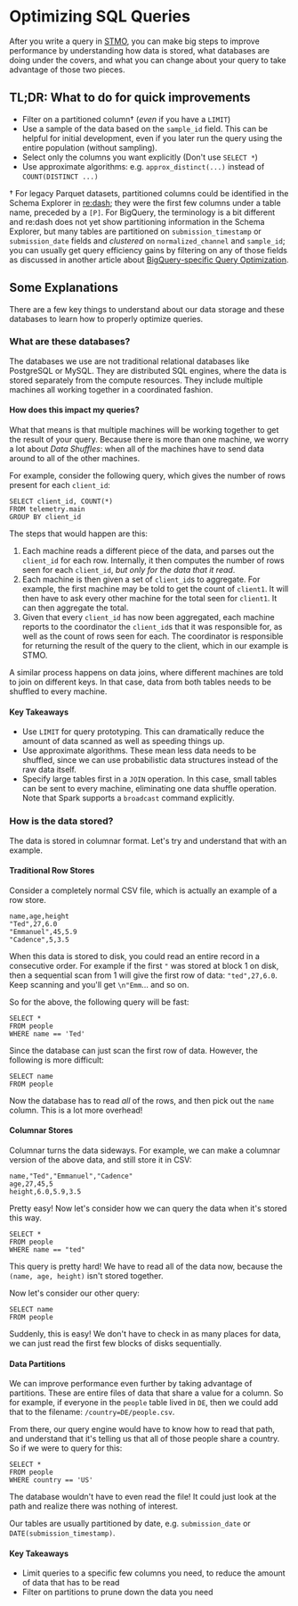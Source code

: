 # Optimizing SQL Queries

After you write a query in [STMO](https://sql.telemetry.mozilla.org), you can make big steps to improve performance by
understanding how data is stored, what databases are doing under the covers, and what you can change about your query to
take advantage of those two pieces.

## TL;DR: What to do for quick improvements

- Filter on a partitioned column† (_even_ if you have a `LIMIT`)
- Use a sample of the data based on the `sample_id` field. This can be helpful
  for initial development, even if you later run the query using the entire
  population (without sampling).
- Select only the columns you want explicitly (Don't use `SELECT *`)
- Use approximate algorithms: e.g. `approx_distinct(...)` instead of `COUNT(DISTINCT ...)`

† For legacy Parquet datasets, partitioned columns could be identified in the Schema Explorer in [re:dash](https://sql.telemetry.mozilla.org);
  they were the first few columns under a table name, preceded by a `[P]`.
  For BigQuery, the terminology is a bit different and re:dash does not yet show partitioning information in the Schema Explorer,
  but many tables are partitioned on `submission_timestamp` or `submission_date` fields
  and _clustered_ on `normalized_channel` and `sample_id`;
  you can usually get query efficiency gains by filtering on any of those fields as discussed in
  another article about [BigQuery-specific Query Optimization](../cookbooks/bigquery.md#query-optimizations).

## Some Explanations

There are a few key things to understand about our data storage and these databases to
learn how to properly optimize queries.

### What are these databases?

The databases we use are not traditional relational databases like PostgreSQL or MySQL.
They are distributed SQL engines, where the data is stored separately from the compute resources.
They include multiple machines all working together in a coordinated fashion.

#### How does this impact my queries?

What that means is that multiple machines will be working together to get the result of your
query. Because there is more than one machine, we worry a lot about _Data Shuffles_: when all
of the machines have to send data around to all of the other machines.

For example, consider the following query, which gives the number of rows present for each
`client_id`:

```
SELECT client_id, COUNT(*)
FROM telemetry.main
GROUP BY client_id
```

The steps that would happen are this:
1. Each machine reads a different piece of the data, and parses out the `client_id` for
   each row. Internally, it then computes the number of rows seen for each `client_id`,
   _but only for the data that it read_.
1. Each machine is then given a set of `client_id`s to aggregate. For example, the first
   machine may be told to get the count of `client1`. It will then have to ask every other
   machine for the total seen for `client1`. It can then aggregate the total.
1. Given that every `client_id` has now been aggregated, each machine reports to the coordinator
   the `client_id`s that it was responsible for, as well as the count of rows seen for each.
   The coordinator is responsible for returning the result of the query to the client,
   which in our example is STMO.

A similar process happens on data joins, where different machines are told to join on
different keys. In that case, data from both tables needs to be shuffled to every machine.

#### Key Takeaways

- Use `LIMIT` for query prototyping. This can dramatically reduce the amount of data scanned
  as well as speeding things up.
- Use approximate algorithms. These mean less data needs to be shuffled, since we can use
  probabilistic data structures instead of the raw data itself.
- Specify large tables first in a `JOIN` operation. In this case, small tables can be sent to
  every machine, eliminating one data shuffle operation. Note that Spark supports a `broadcast`
  command explicitly.

### How is the data stored?

The data is stored in columnar format. Let's try and understand that with an example.

#### Traditional Row Stores

Consider a completely normal CSV file, which is actually an example of a row store.

```
name,age,height
"Ted",27,6.0
"Emmanuel",45,5.9
"Cadence",5,3.5
```

When this data is stored to disk, you could read an entire record in a consecutive order. For example if
the first `"` was stored at block 1 on disk, then a sequential scan from 1 will give the first row of
data: `"ted",27,6.0`. Keep scanning and you'll get `\n"Emm`... and so on.

So for the above, the following query will be fast:

```
SELECT *
FROM people
WHERE name == 'Ted'
```

Since the database can just scan the first row of data. However, the following is more difficult:

```
SELECT name
FROM people
```

Now the database has to read _all_ of the rows, and then pick out the `name` column. This is a lot
more overhead!

#### Columnar Stores

Columnar turns the data sideways. For example, we can make a columnar version of the above data,
and still store it in CSV:

```
name,"Ted","Emmanuel","Cadence"
age,27,45,5
height,6.0,5.9,3.5
```

Pretty easy! Now let's consider how we can query the data when it's stored this way.

```
SELECT *
FROM people
WHERE name == "ted"
```

This query is pretty hard! We have to read all of the data now, because the
`(name, age, height)` isn't stored together.

Now let's consider our other query:

```
SELECT name
FROM people
```

Suddenly, this is easy! We don't have to check in as many places for data,
we can just read the first few blocks of disks sequentially.

#### Data Partitions

We can improve performance even further by taking advantage of partitions. These are entire files of data
that share a value for a column. So for example, if everyone in the `people` table lived in `DE`, then we
could add that to the filename: `/country=DE/people.csv`.

From there, our query engine would have to know how to read that path, and understand that it's telling us
that all of those people share a country. So if we were to query for this:

```
SELECT *
FROM people
WHERE country == 'US'
```

The database wouldn't have to even read the file! It could just look at the path and realize there was
nothing of interest.

Our tables are usually partitioned by date, e.g. `submission_date` or `DATE(submission_timestamp)`.

#### Key Takeaways

- Limit queries to a specific few columns you need, to reduce the amount of data that has to be read
- Filter on partitions to prune down the data you need
